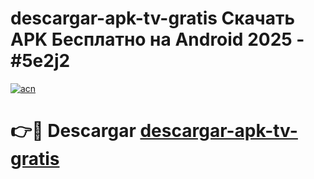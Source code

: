 # descargar-apk-tv-gratis Скачать APK Бесплатно на Android 2025 - #5e2j2

[![acn](https://github.com/user-attachments/assets/0f9c940e-d8b0-45ae-aac7-cd30a18b3e1c)](https://apps.freeplayer.one?title=descargar-apk-tv-gratis&ref=9RF)

# 👉🔴 Descargar [descargar-apk-tv-gratis](https://apps.freeplayer.one?title=descargar-apk-tv-gratis&ref=9RF)